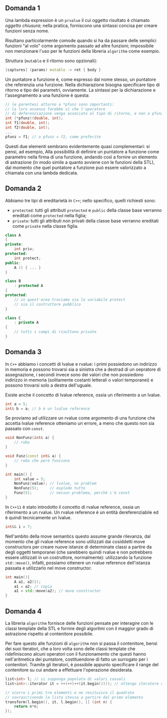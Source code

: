 ## Domanda 1
Una lambda expression è un `prvalue` il cui oggetto risultato è chiamato _oggetto chiusura_;
nella pratica, forniscono una sintassi concisa per creare funzioni senza nome.

Risultano particolarmente comode quando si ha da passare delle semplici funzioni "al volo"
come argomento passato ad altre funzioni; impossibile non menzionare l'uso per le funzioni
della libreria `algorithm` come esempio.

Struttura (`mutable` e il ritorno sono opzionali):
```cpp
[captures] (params) mutable -> ret { body }
```

Un puntatore a funzione è, come espresso dal nome stesso, un puntatore che referenzia una 
funzione. Nella dichiarazione bisogna specificare tipo di ritorno e tipo dei parametri, 
ovviamente. La sintassi per la dichiarazione e l'assegnamento a una funzione è questa:
```cpp
// le parentesi attorno a *pfunz sono importanti:
// la loro assenza farebbe sì che l'operatore
// di deferenziazione venga associato al tipo di ritorno, e non a pfunz
int (*pfunz)(double, int);
int f1(double, int);
int f2(double, int);
...
pfunz = f1; // o pfunz = f2, come preferite
```
Questi due elementi sembrano evidentemente quasi complementari: si pensi, ad esempio,
Alla possibilità di definire un puntatore a funzione come parametro nella firma
di una funzione, andando così a fornire un elemento di astrazione (in modo simile
a quanto avviene con le funzioni della STL), dal momento che quel puntatore a funzione
può essere valorizzato a chiamata con una lambda dedicata.

## Domanda 2
Abbiamo tre tipi di ereditarietà in `C++`; nello specifico, quelli richiesti sono:
* `protected`: tutti gli attributi `protected` e `public` della classe base verranno 
  ereditati come `protected` nella figlia;
* `private`: tutti gli attributi non privati della classe base verranno ereditati
  come `private` nella classe figlia.

```cpp
class A
{
private:
    int priv;
protected:
    int protect;
public:
    A () { ... }
}

class B
    : protected A
{
protected:
    // in quest'area troviamo sia la variabile protect
    // sia il costruttore pubblico
} 

class C
    : private A
{
    // tutti i campi di risultano private
}
```

## Domanda 3
In `C++` abbiamo i concetti di lvalue e rvalue: i primi possiedono un indirizzo
in memoria e possono trovarsi sia a sinistra che a destrad di un oepratore di
assegnazione, i secondi invece sono dei valori che non possiedono indirizzo in
memoria (solitamente costanti letterali o valori temporanei) e possono trovarsi
solo a destra dell'uguale.

Esiste anche il concetto di lvalue reference, ossia un riferimento a un lvalue.
```cpp
int a = 5;
int& b = a; // b è un lvalue reference
```
Se proviamo ad utilizzare un rvalue come argomento di una funzione che accetta
lvalue reference otteniamo un errore, a meno che questo non sia passato con
`const`.
```cpp
void NonFunz(int& a) {
    // roba
}

void Funz(const int& a) {
    // roba che però funziona
}

int main() {
    int value = 5;
    NonFunz(value); // lvalue, no problem
    NonFunz(5);     // esplode tutto
    Funz(5);        // nessun problema, perché c'è const
}
```

In `C++11` è stato introdotto il concetto di rvalue reference, ossia un riferimento
a un rvalue. Un rvalue reference è un entità dereferenziabile ed è quindi tecnicamente
un lvalue. 
```cpp
int&& i = 7;
```
Nell'ambito della move semantics questo assume grande rilevanza, dal momento che
gli rvalue reference sono utilizzati dai cosiddetti move constructors per creare nuove
istanze di determinate classi a partire da degli oggetti temporanei (che sarebbero quindi
rvalue e non potrebbero essere utilizzati in un costruttore, normalmente):
utilizzando la funzione `std::move()`, infatti, possiamo ottenere un rvalue
reference dell'istanza passata e utilizzarlo nel move constructor.
```cpp
int main(){
    A a1, a2(1);
    a1 = a2; // copia
    a1 = std::move(a2); // move constructor
}
```

## Domanda 4
La libreria `algorithm` fornisce delle funzioni pensate per interagire
con le classi template della STL e fornire degli algoritmi con il
maggior grado di astrazione rispetto al contenitore possibile.

Per fare questo alle funzioni di `algorithm` non si passa il contenitore,
bensì dei suoi iteratori, che a loro volta sono delle classi template che
ridefiniscono alcuni operatori con il funzionamento che questi hanno
nell'aritmetica dei puntatore, costituendone di fatto un surrogato per i
contenitori. Tramite gli iteratori, è possibile appunto specificare il range
del contenitore su cui andare a effettuare l'operazione desiderata.

```cpp
list<int> l; // si supponga popolata di valori casuali
list<int>::iterator it = ++(++(++(it.begin()))); // ottengo iteratore che punta al terzo elemento

// scorro i primi tre elementi e ne resituisco il quadrato
// sovrascrivendo la lista stessa a partire dal primo elemento
transform(l.begin(), it, l.begin(), [] (int n) {
    return n*n;
});
```
